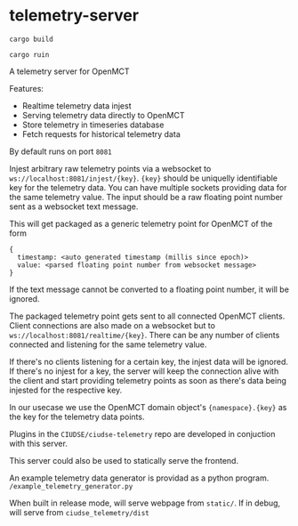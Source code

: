 # telemetry-server

`cargo build`

`cargo ruin`

A telemetry server for OpenMCT

Features:
  - Realtime telemetry data injest
  - Serving telemetry data directly to OpenMCT
  - Store telemetry in timeseries database
  - Fetch requests for historical telemetry data
  
By default runs on port `8081`

Injest arbitrary raw telemetry points via a websocket to `ws://localhost:8081/injest/{key}`.
`{key}` should be uniquelly identifiable key for the telemetry data. You can have multiple sockets providing data for the same telemetry value.
The input should be a raw floating point number sent as a websocket text message.

This will get packaged as a generic telemetry point for OpenMCT of the form
```
{
  timestamp: <auto generated timestamp (millis since epoch)>
  value: <parsed floating point number from websocket message>
}
```
If the text message cannot be converted to a floating point number, it will be ignored.

The packaged telemetry point gets sent to all connected OpenMCT clients.
Client connections are also made on a websocket but to `ws://localhost:8081/realtime/{key}`.
There can be any number of clients connected and listening for the same telemetry value.

If there's no clients listening for a certain key, the injest data will be ignored.
If there's no injest for a key, the server will keep the connection alive with the client and start providing telemetry points as soon as there's data being injested for the respective key.

In our usecase we use the OpenMCT domain object's `{namespace}.{key}` as the key for the telemetry data points.

Plugins in the `CIUDSE/ciudse-telemetry` repo are developed in conjuction with this server.

This server could also be used to statically serve the frontend.

An example telemetry data generator is providad as a python program. `/example_telemetry_generator.py`


When built in release mode, will serve webpage from `static/`. If in debug, will serve from `ciudse_telemetry/dist`

